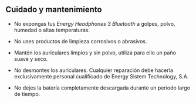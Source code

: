 ## Cuidado y mantenimiento

* No expongas tus *Energy Headphones 3 Bluetooth* a golpes, polvo, humedad o altas temperaturas.

* No uses productos de limpieza corrosivos o abrasivos.

* Mantén los auriculares limpios y sin polvo, utiliza para ello un paño suave y seco.

* No desmontes los auriculares. Cualquier reparación debe hacerla exclusivamente personal cualificado de Energy Sistem Technology, S.A.

* No dejes la batería completamente descargada durante un periodo largo de tiempo.
